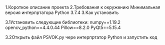 1.Короткое описание проекта
2.Требования к окружению
Минимальная версия интерпртатора Python 3.7.4
3.Как установить 
	
3.1Установить следующие библиотеки:
	numpy==1.19.2
	opencv_python==4.4.0.44
	Pillow==8.2.0
	PyQt5==5.15.4
	
3.2Открыть файл PSVOK.py чере интерпртатор Python и запустить код
